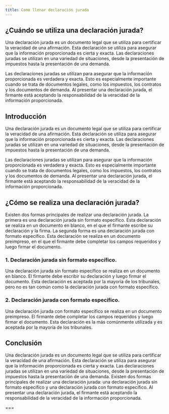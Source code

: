```yaml
---
title: Como llenar declaración jurada
---
```



## ¿Cuándo se utiliza una declaración jurada?

Una declaración jurada es un documento legal que se utiliza para certificar la veracidad de una afirmación. Esta declaración se utiliza para asegurar que la información proporcionada es cierta y exacta. Las declaraciones juradas se utilizan en una variedad de situaciones, desde la presentación de impuestos hasta la presentación de una demanda.

Las declaraciones juradas se utilizan para asegurar que la información proporcionada es verdadera y exacta. Esto es especialmente importante cuando se trata de documentos legales, como los impuestos, los contratos y los documentos de demanda. Al presentar una declaración jurada, el firmante está aceptando la responsabilidad de la veracidad de la información proporcionada.

## Introducción

Una declaración jurada es un documento legal que se utiliza para certificar la veracidad de una afirmación. Esta declaración se utiliza para asegurar que la información proporcionada es cierta y exacta. Las declaraciones juradas se utilizan en una variedad de situaciones, desde la presentación de impuestos hasta la presentación de una demanda.

Las declaraciones juradas se utilizan para asegurar que la información proporcionada es verdadera y exacta. Esto es especialmente importante cuando se trata de documentos legales, como los impuestos, los contratos y los documentos de demanda. Al presentar una declaración jurada, el firmante está aceptando la responsabilidad de la veracidad de la información proporcionada.

## ¿Cómo se realiza una declaración jurada?

Existen dos formas principales de realizar una declaración jurada. La primera es una declaración jurada sin formato específico. Esta declaración se realiza en un documento en blanco, en el que el firmante escribe su declaración y la firma. La segunda forma es una declaración jurada con formato específico. Esta declaración se realiza en un documento preimpreso, en el que el firmante debe completar los campos requeridos y luego firmar el documento.

### 1. Declaración jurada sin formato específico.

Una declaración jurada sin formato específico se realiza en un documento en blanco. El firmante debe escribir su declaración y luego firmar el documento. Esta declaración es aceptada por la mayoría de los tribunales, pero no es tan común como la declaración jurada con formato específico.

### 2. Declaración jurada con formato específico.

Una declaración jurada con formato específico se realiza en un documento preimpreso. El firmante debe completar los campos requeridos y luego firmar el documento. Esta declaración es la más comúnmente utilizada y es aceptada por la mayoría de los tribunales.

## Conclusión

Una declaración jurada es un documento legal que se utiliza para certificar la veracidad de una afirmación. Esta declaración se utiliza para asegurar que la información proporcionada es cierta y exacta. Las declaraciones juradas se utilizan en una variedad de situaciones, desde la presentación de impuestos hasta la presentación de una demanda. Existen dos formas principales de realizar una declaración jurada: una declaración jurada sin formato específico y una declaración jurada con formato específico. Al presentar una declaración jurada, el firmante está aceptando la responsabilidad de la veracidad de la información proporcionada.

&#x3D;&#x3D;&#x3D;